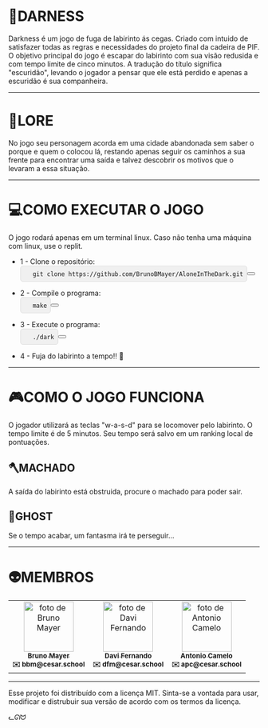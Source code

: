 # 👻DARNESS

Darkness é um jogo de fuga de labirinto ás cegas. Criado com intuido de satisfazer todas as regras e necessidades do projeto final da cadeira de PIF. O objetivo principal do jogo é escapar do labirinto com sua visão redusida e com tempo limite de cinco minutos. A tradução do título significa "escuridão", levando o jogador a pensar que ele está perdido e apenas a escuridão é sua companheira. 

---

# 📖LORE

No jogo seu personagem acorda em uma cidade abandonada sem saber o porque e quem o colocou lá, restando apenas seguir os caminhos a sua frente para encontrar uma saída e talvez descobrir os motivos que o levaram a essa situação.

---

# 💻COMO EXECUTAR O JOGO

O jogo rodará apenas em um terminal linux. Caso não tenha uma máquina com linux, use o replit.

- 1 - Clone o repositório:
  <div style="display: flex; align-items: center;">
  <pre style="margin: 0; padding: 0.5em; background: #f0f0f0; border: 1px solid #ddd; border-radius: 5px;">
    <code id="repo-url">git clone https://github.com/BrunoBMayer/AloneInTheDark.git</code>
  </pre>
  <button onclick="copyToClipboard('repo-url')"></button
</div>

  
- 2 - Compile o programa:
  <div style="display: flex; align-items: center;">
  <pre style="margin: 0; padding: 0.5em; background: #f0f0f0; border: 1px solid #ddd; border-radius: 5px;">
    <code id="make-command">make</code>
  </pre>
  <button onclick="copyToClipboard('make-command')"></button>
</div>

  
- 3 - Execute o programa:
  <div style="display: flex; align-items: center;">
  <pre style="margin: 0; padding: 0.5em; background: #f0f0f0; border: 1px solid #ddd; border-radius: 5px;">
    <code id="run-command">./dark</code>
  </pre>
  <button onclick="copyToClipboard('run-command')"></button>
</div>

  
- 4 - Fuja do labirinto a tempo!! 👻

---

# 🎮COMO O JOGO FUNCIONA

O jogador utilizará as teclas "w-a-s-d" para se locomover pelo labirinto. O tempo limite é de 5 minutos. Seu tempo será salvo em um ranking local de pontuações.

## 🪓MACHADO

A saída do labirinto está obstruida, procure o machado para poder sair.

## 👻GHOST

Se o tempo acabar, um fantasma irá te perseguir...

---

# 👽MEMBROS

<table>
  <tr>
    <td align="center">
      <a href="https://github.com/BrunoBMayer">
        <img src="https://avatars.githubusercontent.com/BrunoBMayer" width="100px;" alt="foto de Bruno Mayer"/>
        <br>
        <sub><b>Bruno Mayer</b></sub>
      </a>
      <br>
      <sub><b>✉️ bbm@cesar.school</b></sub>
    </td>
    <td align="center">
      <a href="https://github.com/DaviFernandoMatias">
        <img src="https://avatars.githubusercontent.com/DaviFernandoMatias" width="100px;" alt="foto de Davi Fernando"/>
        <br>
        <sub><b>Davi Fernando</b></sub>
      </a>
      <br>
      <sub><b>✉️ dfm@cesar.school</b></sub>
    </td>
    <td align="center">
      <a href="https://github.com/antcamelo">
        <img src="https://avatars.githubusercontent.com/antcamelo" width="100px;" alt="foto de Antonio Camelo"/>
        <br>
        <sub><b>Antonio Camelo</b></sub>
      </a>
      <br>
      <sub><b>✉️ apc@cesar.school</b></sub>
    </td>
  </tr>
</table>

---

Esse projeto foi distribuído com a licença MIT. Sinta-se a vontada para usar, modificar e distrubuir sua versão de acordo com os termos da licença.


ᓚᘏᗢ
